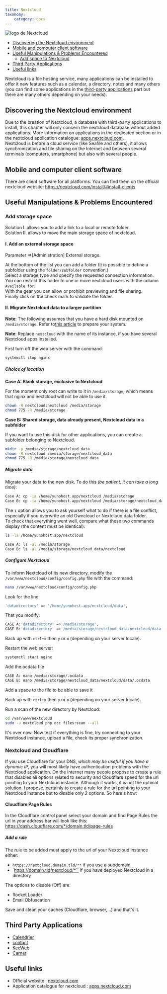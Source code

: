```yaml
---
title: Nextcloud
taxonomy:
    category: docs
---
```


<img src="/images/nextcloud_logo.png" alt="logo de Nextcloud">   

 - [Discovering the Nextcloud environment](#EnvironmentNextcloud)  
 - [Mobile and computer client software](#ClientSoftware)  
 - [Useful Manipulations & Problems Encountered](#UtileManipulations)  
    - [Add space to Nextcloud](#AddSpace)  
 - [Third Party Applications](#AppsTiers)  
 - [Useful links](#UsefulLinks)  

Nextcloud is a file hosting service, many applications can be installed to offer it new features such as a calendar, a directory, notes and many others (you can find some applications in the [third-party applications](#AppsTiers) part  but there are many others depending on your needs).

## Discovering the Nextcloud environment <a name="EnvironmentNextcloud" href=""></a>

Due to the creation of Nextcloud, a database with third-party applications to install, this chapter will only concern the nextcloud database without added applications. More information on applications in the dedicated section or in the nextcloud application catalogue: [apps.nextcloud.com](https://apps.nextcloud.com).  
Nextcloud is before a cloud service (like Seafile and others), it allows synchronization and file sharing on the Internet and between several terminals (computers, smartphone) but also with several people.

## Mobile and computer client software <a name="ClientSoftware" href=""></a>

There are client software for all platforms. You can find them on the official nextcloud website: https://nextcloud.com/install/#install-clients

## Useful Manipulations & Problems Encountered <a name="UtileManipulations" href=""></a>

### Add storage space <a name="AddSpace" href=""></a>

Solution I. allows you to add a link to a local or remote folder.  
Solution II. allows to move the main storage space of nextcloud.

#### I. Add an external storage space

Parameter =>[Administration] External storage.

At the bottom of the list you can add a folder (It is possible to define a subfolder using the `folder/subfolder` convention.)  
Select a storage type and specify the requested connection information.  
You can restrict this folder to one or more nextcloud users with the column `Available for`.  
With the gear you can allow or prohibit previewing and file sharing.  
Finally click on the check mark to validate the folder.

#### II. Migrate Nextcloud data to a larger partition

**Note**: The following assumes that you have a hard disk mounted on `/media/storage`. Refer to[this article](/external_storage_en) to prepare your system.

**Note**: Replace `nextcloud` with the name of its instance, if you have several Nextcloud apps installed.

First turn off the web server with the command:
```bash
systemctl stop nginx  
```

##### Choice of location

**Case A: Blank storage, exclusive to Nextcloud**

For the moment only root can write to it in `/media/storage`, which means that nginx and nextcloud will not be able to use it.

```bash
chown -R nextcloud:nextcloud /media/storage
chmod 775 -R /media/storage
```

**Case B: Shared storage, data already present, Nextcloud data in a subfolder**

If you want to use this disk for other applications, you can create a subfolder belonging to Nextcloud.

```bash
mkdir -p /media/storage/nextcloud_data
chown -R nextcloud /media/storage/nextcloud_data
chmod 775 -R /media/storage/nextcloud_data
```

##### Migrate data

Migrate your data to the new disk. To do this *(be patient, it can take a long time)*:

```bash
Case A: cp -ia /home/yunohost.app/nextcloud /media/storage
Case B: cp -ia /home/yunohost.app/nextcloud /media/storage/nextcloud_data
```

The `i` option allows you to ask yourself what to do if there is a file conflict, especially if you overwrite an old Owncloud or Nextcloud data folder.  
To check that everything went well, compare what these two commands display (the content must be identical):

```bash
ls -la /home/yunohost.app/nextcloud

Case A: ls -al /media/storage
Case B: ls -al /media/storage/nextcloud_data/nextcloud
```

##### Configure Nextcloud

To inform Nextcloud of its new directory, modify the `/var/www/nextcloud/config/config.php` file with the command:

```bash
nano /var/www/nextcloud/config/config.php
```

Look for the line:

```bash
'datadirectory' => '/home/yunohost.app/nextcloud/data',
```

That you modify:

```bash
CASE A:'datadirectory' =>'/media/storage',
CASE B:'datadirectory' =>'/media/storage/nextcloud_data/nextcloud/data',
```

Back up with `ctrl+x` then `y` or `o` (depending on your server locale).

Restart the web server:

```bash
systemctl start nginx
```

Add the.ocdata file
```bash
CASE A: nano /media/storage/.ocdata
CASE B: nano /media/storage/nextcloud_data/nextcloud/data/.ocdata
```
Add a space to the file to be able to save it

Back up with `ctrl+x` then `y` or `o` (depending on your server locale).

Run a scan of the new directory by Nextcloud:

```bash
cd /var/www/nextcloud
sudo -u nextcloud php occ files:scan --all
```

It's over now. Now test if everything is fine, try connecting to your Nextcloud instance, upload a file, check its proper synchronization.

### Nextcloud and Cloudflare

If you use Cloudflare for your DNS, *which may be useful if you have a dynamic IP*, you will most likely have authentication problems with the Nextcloud application. On the Internet many people propose to create a rule that disables all options related to security and Cloudflare speed for the url pointing to your Nextcloud instance. Although it works, it is not the optimal solution. I propose, certainly to create a rule for the url pointing to your Nextcloud instance but to disable only 2 options. So here's how:

#### Cloudflare Page Rules

In the Cloudflare control panel select your domain and find Page Rules
the url in your address bar will look like this: https://dash.cloudflare.com/*/domain.tld/page-rules  

##### Add a rule

The rule to be added must apply to the url of your Nextcloud instance either:

- `https://nextcloud.domain.tld/**` if you use a subdomain
- `https://domain.tld/nextcloud/*`` if you have deployed Nextcloud in a directory

The options to disable (Off) are:

- Rocket Loader
- Email Obfuscation

Save and clean your caches (Cloudflare, browser,...) and that's it.

## Third Party Applications <a name="AppsTiers" href=""></a>

 - [Calendrier](app_nextcloud_calendar)
 - [contact](app_nextcloud_contact)
 - [KeeWeb](app_nextcloud_keeweb)
 - [Carnet](app_nextcloud_carnet)

## Useful links <a name="UsefulLinks" href=""></a>

 - Official website : [nextcloud.com](https://nextcloud.com/)  
 - Application catalogue for nextcloud : [apps.nextcloud.com](https://apps.nextcloud.com/)  
